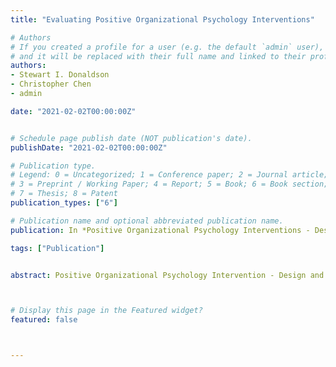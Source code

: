 ```yaml
---
title: "Evaluating Positive Organizational Psychology Interventions"

# Authors
# If you created a profile for a user (e.g. the default `admin` user), write the username (folder name) here 
# and it will be replaced with their full name and linked to their profile.
authors:
- Stewart I. Donaldson
- Christopher Chen
- admin

date: "2021-02-02T00:00:00Z"


# Schedule page publish date (NOT publication's date).
publishDate: "2021-02-02T00:00:00Z"

# Publication type.
# Legend: 0 = Uncategorized; 1 = Conference paper; 2 = Journal article;
# 3 = Preprint / Working Paper; 4 = Report; 5 = Book; 6 = Book section;
# 7 = Thesis; 8 = Patent
publication_types: ["6"]

# Publication name and optional abbreviated publication name.
publication: In *Positive Organizational Psychology Interventions - Design & Evaluation*

tags: ["Publication"]


abstract: Positive Organizational Psychology Intervention - Design and Evaluation delivers a concise description and synthesis of positive organizational psychology theory, empirical research, and evidence-based applications. Based on a thorough review of the peer-reviewed literature by the accomplished and distinguished editors, the book offers readers an encapsulation of the growth of the field and the latest state-of-the-art theory and research-driven interventions in this emerging area.



# Display this page in the Featured widget?
featured: false



---
```

